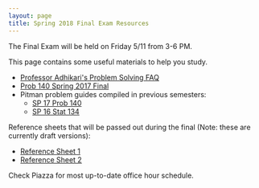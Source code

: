 ```yaml
---
layout: page
title: Spring 2018 Final Exam Resources
---
```


The Final Exam will be held on Friday 5/11 from 3-6 PM.

This page contains some useful materials to help you study.

* [Professor Adhikari's Problem Solving FAQ](https://www.stat.berkeley.edu/~ani/s134s17/faq.html)
* [Prob 140 Spring 2017 Final](/assets/final_sp_17.pdf)
* Pitman problem guides compiled in previous semesters:
    * [SP 17 Prob 140](sp17/assets/Prob140_problems.xlsx)
    * [SP 16 Stat 134](sp17/assets/Stat134_problems.xlsx)

Reference sheets that will be passed out during the final (Note: these
are currently draft versions):

* [Reference Sheet 1](/assets/final_reference.pdf)
* [Reference Sheet 2](/assets/final_reference_code.pdf)

Check Piazza for most up-to-date office hour schedule.